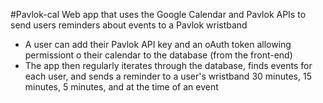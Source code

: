 #Pavlok-cal
Web app that uses the Google Calendar and Pavlok APIs to send users reminders about events to a Pavlok wristband

- A user can add their Pavlok API key and an oAuth token allowing permissiont o their calendar to the database (from the front-end)
- The app then regularly iterates through the database, finds events for each user, and sends a reminder to a user's wristband 30 minutes, 15 minutes, 5 minutes, and at the time of an event
